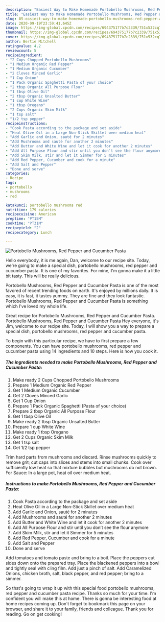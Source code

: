```yaml
---
description: "Easiest Way to Make Homemade Portobello Mushrooms, Red Pepper and Cucumber Pasta"
title: "Easiest Way to Make Homemade Portobello Mushrooms, Red Pepper and Cucumber Pasta"
slug: 85-easiest-way-to-make-homemade-portobello-mushrooms-red-pepper-and-cucumber-pasta
date: 2020-09-19T23:59:41.645Z
image: https://img-global.cpcdn.com/recipes/694375177b7c2339/751x532cq70/portobello-mushrooms-red-pepper-and-cucumber-pasta-recipe-main-photo.jpg
thumbnail: https://img-global.cpcdn.com/recipes/694375177b7c2339/751x532cq70/portobello-mushrooms-red-pepper-and-cucumber-pasta-recipe-main-photo.jpg
cover: https://img-global.cpcdn.com/recipes/694375177b7c2339/751x532cq70/portobello-mushrooms-red-pepper-and-cucumber-pasta-recipe-main-photo.jpg
author: Bertie Mitchell
ratingvalue: 4.2
reviewcount: 5
recipeingredient:
- "2 Cups Chopped Portobello Mushrooms"
- "1 Medium Organic Red Pepper"
- "1 Medium Organic Cucumber"
- "2 Cloves Minced Garlic"
- "1 Cup Onion"
- "1 Pack Organic Spaghetti Pasta of your choice"
- "2 tbsp Organic All Purpose Flour"
- "1 tbsp Olive Oil"
- "2 tbsp Organic Unsalted Butter"
- "1 cup White Wine"
- "1 tbsp Oregano"
- "2 Cups Organic Skim Milk"
- "1 tsp salt"
- "1/2 tsp pepper"
recipeinstructions:
- "Cook Pasta according to the package and set aside"
- "Heat Olive Oil in a Large Non-Stick Skillet over medium heat"
- "Add Garlic and Onion, sauté for 2 minutes"
- "Add Mushrooms and sauté for another 2 minutes"
- "Add Butter and White Wine and let it cook for another 2 minutes"
- "Add All Purpose Flour and stir until you don’t see the flour anymore"
- "Add Skim Milk, stir and let it Simmer for 5 minutes"
- "Add Red Pepper, Cucumber and cook for a minute"
- "Add Salt and Pepper"
- "Done and serve"
categories:
- Recipe
tags:
- portobello
- mushrooms
- red

katakunci: portobello mushrooms red 
nutrition: 179 calories
recipecuisine: American
preptime: "PT15M"
cooktime: "PT31M"
recipeyield: "2"
recipecategory: Lunch

---
```



![Portobello Mushrooms, Red Pepper and Cucumber Pasta](https://img-global.cpcdn.com/recipes/694375177b7c2339/751x532cq70/portobello-mushrooms-red-pepper-and-cucumber-pasta-recipe-main-photo.jpg)

Hello everybody, it is me again, Dan, welcome to our recipe site. Today, we're going to make a special dish, portobello mushrooms, red pepper and cucumber pasta. It is one of my favorites. For mine, I'm gonna make it a little bit tasty. This will be really delicious.

Portobello Mushrooms, Red Pepper and Cucumber Pasta is one of the most favored of recent trending foods on earth. It's enjoyed by millions daily. It is easy, it is fast, it tastes yummy. They are fine and they look fantastic. Portobello Mushrooms, Red Pepper and Cucumber Pasta is something which I've loved my whole life.

Great recipe for Portobello Mushrooms, Red Pepper and Cucumber Pasta. Portobello Mushrooms, Red Pepper and Cucumber Pasta Hey everyone, it&#39;s Jim, welcome to our recipe site. Today, I will show you a way to prepare a special dish, portobello mushrooms, red pepper and cucumber pasta.


To begin with this particular recipe, we have to first prepare a few components. You can have portobello mushrooms, red pepper and cucumber pasta using 14 ingredients and 10 steps. Here is how you cook it.

<!--inarticleads1-->

##### The ingredients needed to make Portobello Mushrooms, Red Pepper and Cucumber Pasta:

1. Make ready 2 Cups Chopped Portobello Mushrooms
1. Prepare 1 Medium Organic Red Pepper
1. Get 1 Medium Organic Cucumber
1. Get 2 Cloves Minced Garlic
1. Get 1 Cup Onion
1. Prepare 1 Pack Organic Spaghetti (Pasta of your choice)
1. Prepare 2 tbsp Organic All Purpose Flour
1. Get 1 tbsp Olive Oil
1. Make ready 2 tbsp Organic Unsalted Butter
1. Prepare 1 cup White Wine
1. Make ready 1 tbsp Oregano
1. Get 2 Cups Organic Skim Milk
1. Get 1 tsp salt
1. Get 1/2 tsp pepper


Trim hard parts from mushrooms and discard. Rinse mushrooms quickly to remove grit; cut caps into slices and stems into small chunks. Cook over sufficiently low heat so that mixture bubbles but mushrooms do not brown. For Sauce: In a large pot, heat oil over medium heat. 

<!--inarticleads2-->

##### Instructions to make Portobello Mushrooms, Red Pepper and Cucumber Pasta:

1. Cook Pasta according to the package and set aside
1. Heat Olive Oil in a Large Non-Stick Skillet over medium heat
1. Add Garlic and Onion, sauté for 2 minutes
1. Add Mushrooms and sauté for another 2 minutes
1. Add Butter and White Wine and let it cook for another 2 minutes
1. Add All Purpose Flour and stir until you don’t see the flour anymore
1. Add Skim Milk, stir and let it Simmer for 5 minutes
1. Add Red Pepper, Cucumber and cook for a minute
1. Add Salt and Pepper
1. Done and serve


Add tomatoes and tomato paste and bring to a boil. Place the peppers cut sides down onto the prepared tray. Place the blackened peppers into a bowl and tightly seal with cling film. Add just a pinch of salt. Add Caramelized Onions, chicken broth, salt, black pepper, and red pepper; bring to a simmer. 

So that's going to wrap it up with this special food portobello mushrooms, red pepper and cucumber pasta recipe. Thanks so much for your time. I'm confident you will make this at home. There is gonna be interesting food at home recipes coming up. Don't forget to bookmark this page on your browser, and share it to your family, friends and colleague. Thank you for reading. Go on get cooking!
